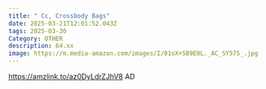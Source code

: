 ```yaml
---
title: " Cc, Crossbody Bags"
date: 2025-03-21T12:01:52.043Z
tags: 2025-03-30
Category: OTHER
description: 64.xx
image: https://m.media-amazon.com/images/I/81oX+5B9E0L._AC_SY575_.jpg
---
```

https://amzlink.to/az0DyLdrZJhV8 AD